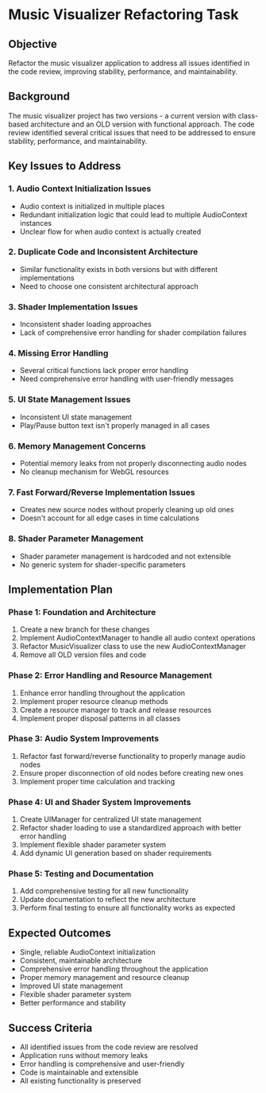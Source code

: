 # Music Visualizer Refactoring Task

## Objective
Refactor the music visualizer application to address all issues identified in the code review, improving stability, performance, and maintainability.

## Background
The music visualizer project has two versions - a current version with class-based architecture and an OLD version with functional approach. The code review identified several critical issues that need to be addressed to ensure stability, performance, and maintainability.

## Key Issues to Address

### 1. Audio Context Initialization Issues
- Audio context is initialized in multiple places
- Redundant initialization logic that could lead to multiple AudioContext instances
- Unclear flow for when audio context is actually created

### 2. Duplicate Code and Inconsistent Architecture
- Similar functionality exists in both versions but with different implementations
- Need to choose one consistent architectural approach

### 3. Shader Implementation Issues
- Inconsistent shader loading approaches
- Lack of comprehensive error handling for shader compilation failures

### 4. Missing Error Handling
- Several critical functions lack proper error handling
- Need comprehensive error handling with user-friendly messages

### 5. UI State Management Issues
- Inconsistent UI state management
- Play/Pause button text isn't properly managed in all cases

### 6. Memory Management Concerns
- Potential memory leaks from not properly disconnecting audio nodes
- No cleanup mechanism for WebGL resources

### 7. Fast Forward/Reverse Implementation Issues
- Creates new source nodes without properly cleaning up old ones
- Doesn't account for all edge cases in time calculations

### 8. Shader Parameter Management
- Shader parameter management is hardcoded and not extensible
- No generic system for shader-specific parameters

## Implementation Plan

### Phase 1: Foundation and Architecture
1. Create a new branch for these changes
2. Implement AudioContextManager to handle all audio context operations
3. Refactor MusicVisualizer class to use the new AudioContextManager
4. Remove all OLD version files and code

### Phase 2: Error Handling and Resource Management
1. Enhance error handling throughout the application
2. Implement proper resource cleanup methods
3. Create a resource manager to track and release resources
4. Implement proper disposal patterns in all classes

### Phase 3: Audio System Improvements
1. Refactor fast forward/reverse functionality to properly manage audio nodes
2. Ensure proper disconnection of old nodes before creating new ones
3. Implement proper time calculation and tracking

### Phase 4: UI and Shader System Improvements
1. Create UIManager for centralized UI state management
2. Refactor shader loading to use a standardized approach with better error handling
3. Implement flexible shader parameter system
4. Add dynamic UI generation based on shader requirements

### Phase 5: Testing and Documentation
1. Add comprehensive testing for all new functionality
2. Update documentation to reflect the new architecture
3. Perform final testing to ensure all functionality works as expected

## Expected Outcomes
- Single, reliable AudioContext initialization
- Consistent, maintainable architecture
- Comprehensive error handling throughout the application
- Proper memory management and resource cleanup
- Improved UI state management
- Flexible shader parameter system
- Better performance and stability

## Success Criteria
- All identified issues from the code review are resolved
- Application runs without memory leaks
- Error handling is comprehensive and user-friendly
- Code is maintainable and extensible
- All existing functionality is preserved
